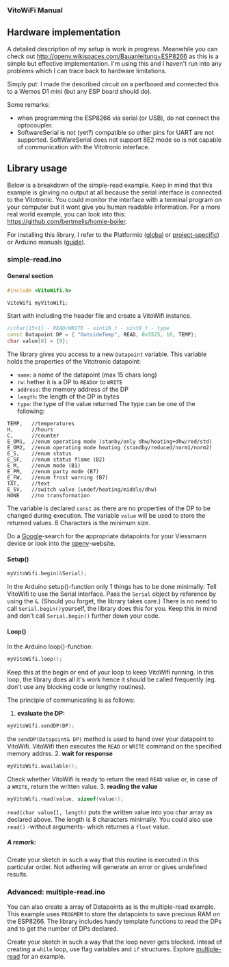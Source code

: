 ### VitoWiFi Manual

## Hardware implementation

A detailed description of my setup is work in progress. Meanwhile you can check out http://openv.wikispaces.com/Bauanleitung+ESP8266 as this is a simple but effective implementation. I'm using this and I haven't run into any problems which I can trace back to hardware limitations.

Simply put: I made the described circuit on a perfboard and connected this to a Wemos D1 mini (but any ESP board should do).

Some remarks:
- when programming the ESP8266 via serial (or USB), do not connect the optocoupler.
- SoftwareSerial is not (yet?) compatible so other pins for UART are not supported. SoftWareSerial does not support 8E2 mode so is not capable of communication with the Vitotronic interface.

## Library usage

Below is a breakdown of the simple-read example. Keep in mind that this example is ginving no output at all because the serial interface is connected to the Vitotronic. You could monitor the interface with a terminal program on your computer but it wont give you human readable information. For a more real world example, you can look into this: https://github.com/bertmelis/homie-boiler.

For installing this library, I refer to the Platformio ([global](http://docs.platformio.org/en/latest/userguide/lib/cmd_install.html) or [project-specific](http://docs.platformio.org/en/latest/projectconf.html)) or Arduino manuals ([guide](https://www.arduino.cc/en/Guide/Libraries)).

### simple-read.ino
#### General section
```C++
#include <VitoWifi.h>

VitoWifi myVitoWifi;
```
Start with including the header file and create a VitoWifi instance.

```C++
//char[15+1] - READ/WRITE - uint16_t - uint8_t - type
const Datapoint DP = { "OutsideTemp", READ, 0x5525, 16, TEMP};
char value[8] = {0};
```
The library gives you access to a new `Datapoint` variable. This variable holds the properties of the Vitotronic datapoint:
- `name`: a name of the datapoint (max 15 chars long)
- `rw`: hether it is a DP to `READ`or to `WRITE`
- `address`: the memory address of the DP
- `length`: the length of the DP in bytes
- `type`: the type of the value returned
The type can be one of the following:
```
TEMP,   //temperatures
H,      //hours
C,      //counter
E_OM1,  //enum operating mode (stanby/only dhw/heating+dhw/red/std)
E_OM2,  //enum operating mode heating (standby/reduced/norm1/norm2)
E_S,    //enum status
E_SF,   //enum status flame (B2)
E_M,    //enum mode (B1)
E_PM,   //enum party mode (B7)
E_FW,   //enum frost warning (B7)
TXT,    //text
E_SV,   //switch valve (undef/heating/middle/dhw)
NONE    //no transformation
```

The variable is declared `const` as there are no properties of the DP to be changed during execution.
The variable `value` will be used to store the returned values. 8 Characters is the minimum size.

Do a [Google](http://www.google.com)-search for the appropriate datapoints for your Viessmann device or look into the [openv](http://openv.wikispaces.com)-website.

#### Setup()
```C++
myVitoWifi.begin(&Serial);
```
In the Arduino setup()-function only 1 things has to be done minimally:
Tell VitoWifi to use the Serial interface. Pass the `Serial` object by reference by using the `&`. (Should you forget, the library takes care.)
There is no need to call `Serial.begin()`yourself, the library does this for you. Keep this in mind and don't call `Serial.begin()` further down your code.

#### Loop()
In the Arduino loop()-function:
```C++
myVitoWifi.loop();
```
Keep this at the begin or end of your loop to keep VitoWifi running. In this loop, the library does all it's work hence it should be called frequently (eg. don't use any blocking code or lengthy routines).

The principle of communicating is as follows:

1. **evaluate the DP:**
```C++
myVitoWifi.sendDP(DP);
```
the `sendDP(Datapoint& DP)` method is used to hand over your datapoint to VitoWifi. VitoWifi then executes the `READ` or `WRITE` command on the specified memory addrss.
2. **wait for response**
```C++
myVitoWifi.available();
```
Check whether VitoWifi is ready to return the read `READ` value or, in case of a `WRITE`, return the written value.
3. **reading the value**
 ```C++
myVitoWifi.read(value, sizeof(value));
```
`read(char value[], length)` puts the written value into you char array as declared above. The length is 8 characters minimally.
You could also use `read()` -without arguments- which returnes a `float` value.

##### A remark:
Create your sketch in such a way that this routine is executed in this particular order. Not adhering will generate an error or gives undefined results.


### Advanced: multiple-read.ino
You can also create a array of Datapoints as is the multiple-read example. This example uses `PROGMEM` to store the datapoints to save precious RAM on the ESP8266.
The library includes handy template functions to read the DPs and to get the number of DPs declared.

Create your sketch in such a way that the loop never gets blocked. Intead of creating a `while` loop, use flag variables and `if` structures. Explore [multiple-read](https://github.com/bertmelis/VitoWifi/blob/master/examples/multiple-read/multiple-read.ino) for an example.
